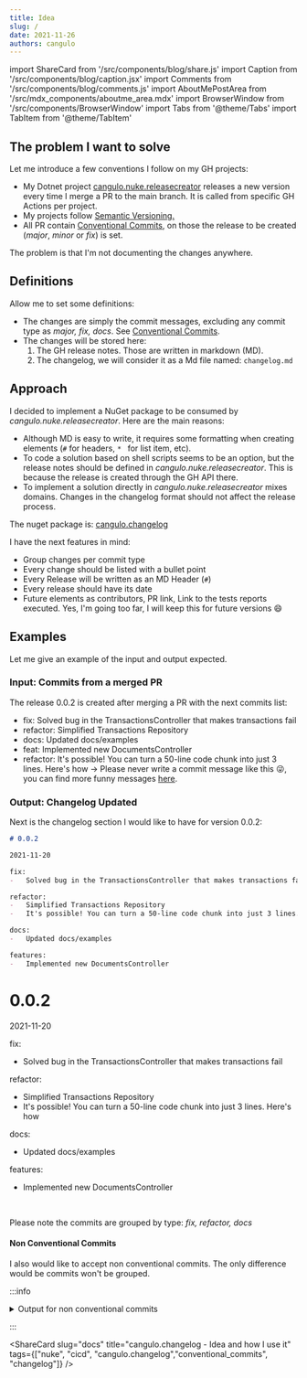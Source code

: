 ```yaml
---
title: Idea
slug: /
date: 2021-11-26
authors: cangulo
---
```


import ShareCard from '/src/components/blog/share.js'
import Caption from '/src/components/blog/caption.jsx'
import Comments from '/src/components/blog/comments.js'
import AboutMePostArea from '/src/mdx_components/aboutme_area.mdx'
import BrowserWindow from '/src/components/BrowserWindow'
import Tabs from '@theme/Tabs'
import TabItem from '@theme/TabItem'

## The problem I want to solve

Let me introduce a few conventions I follow on my GH projects:

* My Dotnet project [cangulo.nuke.releasecreator](https://github.com/cangulo-nuke/cangulo.nuke.releasecreator) releases a new version every time I merge a PR to the main branch. It is called from specific GH Actions per project.
* My projects follow [Semantic Versioning.](https://semver.org)
* All PR contain [Conventional Commits](https://www.conventionalcommits.org/en/v1.0.0/), on those the release to be created (_major_, _minor_ or _fix_) is set.

The problem is that I'm not documenting the changes anywhere. 

## Definitions

Allow me to set some definitions:

* The changes are simply the commit messages, excluding any commit type as _major, fix, docs_. See [Conventional Commits](https://www.conventionalcommits.org/en/v1.0.0/). 
* The changes will be stored here:
  1. The GH release notes. Those are written in markdown (MD).
  2. The changelog, we will consider it as a Md file named: `changelog.md`

## Approach

I decided to implement a NuGet package to be consumed by _cangulo.nuke.releasecreator_. Here are the main reasons:

* Although MD is easy to write, it requires some formatting when creating elements (`#` for headers,  `* ` for list item, etc). 
* To code a solution based on shell scripts seems to be an option, but the release notes should be defined in _cangulo.nuke.releasecreator_. This is because the release is created through the GH API there.
* To implement a solution directly in _cangulo.nuke.releasecreator_ mixes domains. Changes in the changelog format should not affect the release process. 

The nuget package is: [cangulo.changelog](https://www.nuget.org/packages/cangulo.changelog/)

I have the next features in mind:
- Group changes per commit type
- Every change should be listed with a bullet point
- Every Release will be written as an MD Header (`#`)
- Every release should have its date
- Future elements as contributors, PR link, Link to the tests reports executed. Yes, I'm going too far, I will keep this for future versions 😄

## Examples

Let me give an example of the input and output expected.

### Input: Commits from a merged PR
The release 0.0.2 is created after merging a PR with the next commits list:
-   fix: Solved bug in the TransactionsController that makes transactions fail
-   refactor: Simplified Transactions Repository
-   docs: Updated docs/examples
-   feat: Implemented new DocumentsController
-   refactor: It's possible! You can turn a 50-line code chunk into just 3 lines. Here's how -> Please never write a commit message like this 😜, you can find more funny messages [here](http://whatthecommit.com/85835a6ce3edb747ec06e42f6313d0a2).

### Output: Changelog Updated

Next is the changelog section I would like to have for version 0.0.2:

<BrowserWindow>
<Tabs>
  <TabItem value="markdown" label="Markdown Code" default>

```markdown
# 0.0.2

2021-11-20

fix:
-   Solved bug in the TransactionsController that makes transactions fail

refactor:
-   Simplified Transactions Repository
-   It's possible! You can turn a 50-line code chunk into just 3 lines. Here's how

docs:
-   Updated docs/examples

features:
-   Implemented new DocumentsController
```

  </TabItem>
  <TabItem value="html" label="Changelog Visualization" default>

# 0.0.2

2021-11-20

fix:
-   Solved bug in the TransactionsController that makes transactions fail

refactor:
-   Simplified Transactions Repository
-   It's possible! You can turn a 50-line code chunk into just 3 lines. Here's how

docs:
-   Updated docs/examples

features:
-   Implemented new DocumentsController


  </TabItem>
</Tabs>
</BrowserWindow>
<br/>

Please note the commits are grouped by type: _fix, refactor, docs_

#### Non Conventional Commits

I also would like to accept non conventional commits. The only difference would be commits won't be grouped.

:::info

<details>
  <summary>Output for non conventional commits</summary>

<BrowserWindow>
<Tabs>
  <TabItem value="markdown" label="Markdown Code" default>

```markdown
# 0.0.2

2021-11-20

* fix: Solved bug in the TransactionsController that makes transactions fail
* refactor: Simplified Transactions Repository
* docs: Updated docs/examples
* feat: Implemented new DocumentsController
* refactor: It's possible! You can turn a 50-line code chunk into just 3 lines. Here's how
```

  </TabItem>
  <TabItem value="html" label="Changelog Visualization" default>

# 0.0.2

2021-11-20

* fix: Solved bug in the TransactionsController that makes transactions fail
* refactor: Simplified Transactions Repository
* docs: Updated docs/examples
* feat: Implemented new DocumentsController
* refactor: It's possible! You can turn a 50-line code chunk into just 3 lines. Here's how


  </TabItem>
</Tabs>
</BrowserWindow>

</details>
  
:::


<AboutMePostArea/>

<ShareCard 
  slug="docs" 
  title="cangulo.changelog - Idea and how I use it" 
  tags={["nuke", "cicd", "cangulo.changelog","conventional_commits", "changelog"]} />
